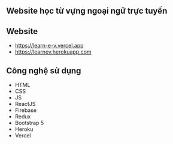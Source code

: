 ## Website học từ vựng ngoại ngữ trực tuyến

## Website
- https://learn-e-v.vercel.app
- https://learnev.herokuapp.com

## Công nghệ sử dụng
- HTML
- CSS
- JS
- ReactJS
- Firebase
- Redux
- Bootstrap 5
- Heroku
- Vercel

